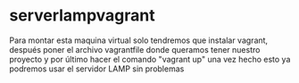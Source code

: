 # serverlampvagrant
Para montar esta maquina virtual solo tendremos que instalar vagrant, después poner el archivo vagrantfile donde queramos tener nuestro proyecto y por último hacer el comando "vagrant up" una vez hecho esto ya podremos usar el servidor LAMP sin problemas
